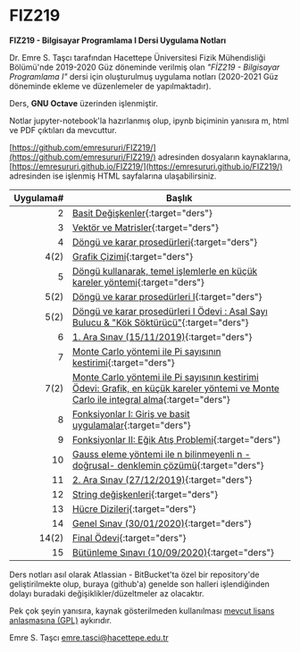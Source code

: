 # FIZ219
**FIZ219 - Bilgisayar Programlama I Dersi Uygulama Notları**

Dr. Emre S. Taşcı tarafından Hacettepe Üniversitesi Fizik Mühendisliği Bölümü'nde 2019-2020 Güz döneminde verilmiş olan _"FİZ219 - Bilgisayar Programlama I"_ dersi için oluşturulmuş uygulama notları (2020-2021 Güz döneminde ekleme ve düzenlemeler de yapılmaktadır).

Ders, **GNU Octave** üzerinden işlenmiştir.

Notlar jupyter-notebook'la hazırlanmış olup, ipynb biçiminin yanısıra m, html ve PDF çıktıları da mevcuttur.

[https://github.com/emresururi/FIZ219/](https://github.com/emresururi/FIZ219/) adresinden dosyaların kaynaklarına, [https://emresururi.github.io/FIZ219/](https://emresururi.github.io/FIZ219/) adresinden ise işlenmiş HTML sayfalarına ulaşabilirsiniz.

Uygulama#|Başlık
---:|---
2|[Basit Değişkenler](FIZ219_EST_UygulamaNotlari_02_BasitDegiskenler.html){:target="ders"}
3|[Vektör ve Matrisler](FIZ219_EST_UygulamaNotlari_03_VektorlerMatrisler.html){:target="ders"}
4|[Döngü ve karar prosedürleri](FIZ219_EST_UygulamaNotlari_04_for_while_if.html){:target="ders"}
4(2)|[Grafik Çizimi](FIZ219_EST_UygulamaNotlari_04_2_GrafikCizimi.html){:target="ders"}
5|[Döngü kullanarak, temel işlemlerle en küçük kareler yöntemi](FIZ219_EST_UygulamaNotlari_05_En_kucuk_kareler.html){:target="ders"}
5(2)|[Döngü ve karar prosedürleri I](FIZ219_EST_UygulamaNotlari_05_02_DonguVeKararCumleleri_I.html){:target="ders"}
5(2)|[Döngü ve karar prosedürleri I Ödevi : Asal Sayı Bulucu & "Kök Söktürücü"](FIZ219_EST_UygulamaNotlari_05_Odev_1_Cozumler.html){:target="ders"}
6|[1. Ara Sınav (15/11/2019)](FIZ219_EST_UygulamaNotlari_06_AraSinav1.html){:target="ders"}
7|[Monte Carlo yöntemi ile Pi sayısının kestirimi](FIZ219_EST_UygulamaNotlari_07_Monte_Carlo_Yontemi_ile_Pi.html){:target="ders"}
7(2)|[Monte Carlo yöntemi ile Pi sayısının kestirimi Ödevi: Grafik, en küçük kareler yöntemi ve Monte Carlo ile integral alma](FIZ219_EST_UygulamaNotlari_08_Odev_2_Cozumlu.html){:target="ders"}
8|[Fonksiyonlar I: Giriş ve basit uygulamalar](FIZ219_EST_UygulamaNotlari_08_Fonksiyonlar_Giris_ve_Basit_Uygulamalar.html){:target="ders"}
9|[Fonksiyonlar II: Eğik Atış Problemi](FIZ219_EST_UygulamaNotlari_09_Fonksiyonlar_Egik_Atis_Problemi.html){:target="ders"}
10|[Gauss eleme yöntemi ile n bilinmeyenli n -doğrusal- denklemin çözümü](FIZ219_EST_UygulamaNotlari_10_Gauss_Eleme_Yontemi_ile_nxn_Dogrusal_Denklem_Cozumu.html){:target="ders"}
11|[2. Ara Sınav (27/12/2019)](FIZ219_EST_UygulamaNotlari_11_AraSinav2.html){:target="ders"}
12|[String değişkenleri](FIZ219_EST_UygulamaNotlari_12_String_Degiskenleri.html){:target="ders"}
13|[Hücre Dizileri](FIZ219_EST_UygulamaNotlari_13_Hucre_Dizileri.html){:target="ders"}
14|[Genel Sınav (30/01/2020)](FIZ219_EST_UygulamaNotlari_14_GenelSinav.html){:target="ders"}
14(2)|[Final Ödevi](FIZ219_EST_UygulamaNotlari_16_Odev_Final.html){:target="ders"}
15|[Bütünleme Sınavı (10/09/2020)](FIZ219_EST_UygulamaNotlari_15_ButunlemeSinavi.html){:target="ders"}

Ders notları asıl olarak Atlassian - BitBucket'ta özel bir repository'de geliştirilmekte olup, buraya (github'a) genelde son halleri işlendiğinden dolayı buradaki değişiklikler/düzeltmeler az olacaktır.

Pek çok şeyin yanısıra, kaynak gösterilmeden kullanılması [mevcut lisans anlaşmasına (GPL)](http://ozgurlisanslar.org.tr/gpl/gpl-v3/) aykırıdır.

Emre S. Taşcı <emre.tasci@hacettepe.edu.tr>

